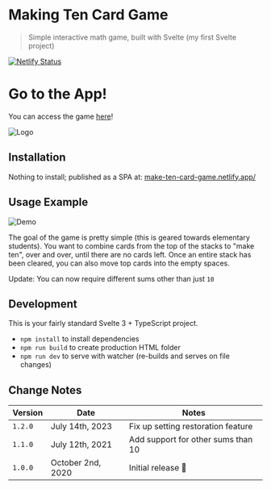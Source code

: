 # Making Ten Card Game
> Simple interactive math game, built with Svelte (my first Svelte project)

[![Netlify Status](https://api.netlify.com/api/v1/badges/bfef85a2-7973-471e-b742-a5fd1e0b5881/deploy-status)](https://app.netlify.com/sites/make-ten-card-game/deploys)

# Go to the App!
You can access the game [here](https://make-ten-card-game.netlify.app/)!

![Logo](./public/images/Equals_10_Logo_Medium.png)

## Installation
Nothing to install; published as a SPA at: [make-ten-card-game.netlify.app/](https://make-ten-card-game.netlify.app/)

## Usage Example
![Demo](./demo.gif)

The goal of the game is pretty simple (this is geared towards elementary students). You want to combine cards from the top of the stacks to "make ten", over and over, until there are no cards left. Once an entire stack has been cleared, you can also move top cards into the empty spaces.

Update: You can now require different sums other than just `10`

## Development
This is your fairly standard Svelte 3 + TypeScript project.

 - `npm install` to install dependencies
 - `npm run build` to create production HTML folder
 - `npm run dev` to serve with watcher (re-builds and serves on file changes)

## Change Notes
Version | Date | Notes
--- | --- | ---
`1.2.0` | July  14th, 2023 | Fix up setting restoration feature
`1.1.0` | July 12th, 2021 | Add support for other sums than 10
`1.0.0` | October 2nd, 2020 | Initial release 🚀